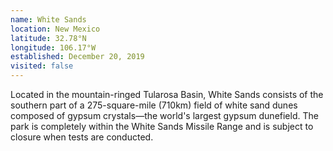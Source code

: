 ```yaml
---
name: White Sands
location: New Mexico
latitude: 32.78°N
longitude: 106.17°W
established: December 20, 2019
visited: false
---
```


Located in the mountain-ringed Tularosa Basin, White Sands consists of the southern part of a 275-square-mile (710km) field of white sand dunes composed of gypsum crystals—the world's largest gypsum dunefield. The park is completely within the White Sands Missile Range and is subject to closure when tests are conducted.
